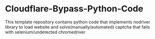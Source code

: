 # Cloudflare-Bypass-Python-Code
This template repository contains python code that implements nodriver library to load website and solve(manually/automated) captcha that fails with selenium/undetected chromedriver
